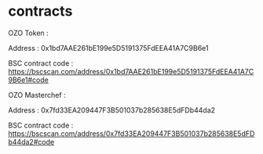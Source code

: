 # contracts

OZO Token : 

Address : 0x1bd7AAE261bE199e5D5191375FdEEA41A7C9B6e1

BSC contract code : https://bscscan.com/address/0x1bd7AAE261bE199e5D5191375FdEEA41A7C9B6e1#code

OZO Masterchef : 

Address : 0x7fd33EA209447F3B501037b285638E5dFDb44da2

BSC contract code : https://bscscan.com/address/0x7fd33EA209447F3B501037b285638E5dFDb44da2#code


